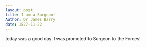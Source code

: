 ```yaml
---
layout: post
title: I am a Surgeon!
Author: Dr James Barry
date: 1827-11-22
---
```


today was a good day. I was promoted to Surgeon to the Forces!
